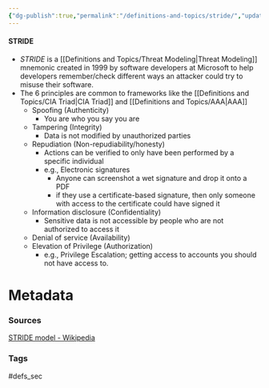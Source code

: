 ```yaml
---
{"dg-publish":true,"permalink":"/definitions-and-topics/stride/","updated":"2024-04-29T16:44:29.000-07:00"}
---
```


#### STRIDE
- *STRIDE* is a [[Definitions and Topics/Threat Modeling\|Threat Modeling]] mnemonic created in 1999 by software developers at Microsoft to help developers remember/check different ways an attacker could try to misuse their software.
- The 6 principles are common to frameworks like the [[Definitions and Topics/CIA Triad\|CIA Triad]] and [[Definitions and Topics/AAA\|AAA]]
	- Spoofing (Authenticity)
		- You are who you say you are
	- Tampering (Integrity)
		- Data is not modified by unauthorized parties
	- Repudiation (Non-repudiability/honesty)
		- Actions can be verified to only have been performed by a specific individual
		- e.g., Electronic signatures
			- Anyone can screenshot a wet signature and drop it onto a PDF
			- if they use a certificate-based signature, then only someone with access to the certificate could have signed it
	- Information disclosure (Confidentiality)
		- Sensitive data is not accessible by people who are not authorized to access it
	- Denial of service (Availability)
	- Elevation of Privilege (Authorization)
		- e.g., Privilege Escalation; getting access to accounts you should not have access to.




# Metadata

### Sources
[STRIDE model - Wikipedia](https://en.wikipedia.org/wiki/STRIDE_model)

### Tags
#defs_sec 